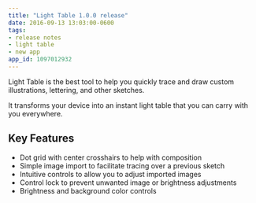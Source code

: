 ```yaml
---
title: "Light Table 1.0.0 release"
date: 2016-09-13 13:03:00-0600
tags:
- release notes
- light table
- new app
app_id: 1097012932
---
```


Light Table is the best tool to help you quickly trace and draw custom illustrations, lettering, and other sketches.

It transforms your device into an instant light table that you can carry with you everywhere.

## Key Features
- Dot grid with center crosshairs to help with composition
- Simple image import to facilitate tracing over a previous sketch
- Intuitive controls to allow you to adjust imported images
- Control lock to prevent unwanted image or brightness adjustments
- Brightness and background color controls
